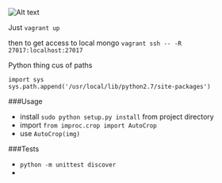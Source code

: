 ![Alt text](https://www.codeship.io/projects/e9507f10-c840-0131-f8da-46db0ea8aa49/status)

Just `vagrant up`

then to get access to local mongo
`vagrant ssh -- -R 27017:localhost:27017`

Python thing cus of paths
````
import sys
sys.path.append('/usr/local/lib/python2.7/site-packages')
````

###Usage

+ install `sudo python setup.py install` from project directory
+ import `from improc.crop import AutoCrop`
+ use `AutoCrop(img)`

###Tests
+ `python -m unittest discover`
+
